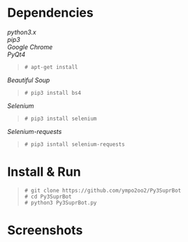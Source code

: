 # Dependencies
*python3.x*  
*pip3*  
*Google Chrome*  
*PyQt4*   
>`# apt-get install `
  
*Beautiful Soup*  
>`# pip3 install bs4`
  
*Selenium*  
>`# pip3 install selenium`

*Selenium-requests*
>`# pip3 isntall selenium-requests`

# Install & Run
>`# git clone https://github.com/ympo2oo2/Py3SuprBot`  
>`# cd Py3SuprBot`  
>`# python3 Py3SuprBot.py`

# Screenshots  
